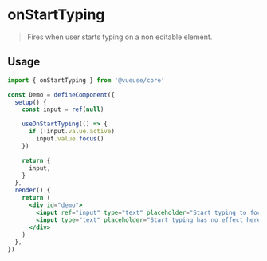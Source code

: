 # onStartTyping

> Fires when user starts typing on a non editable element.

## Usage

```jsx
import { onStartTyping } from '@vueuse/core'

const Demo = defineComponent({
  setup() {
    const input = ref(null)

    useOnStartTyping(() => {
      if (!input.value.active)
        input.value.focus()
    })

    return {
      input,
    }
  },
  render() {
    return (
      <div id="demo">
        <input ref="input" type="text" placeholder="Start typing to focus" />
        <input type="text" placeholder="Start typing has no effect here" />
      </div>
    )
  },
})
```
